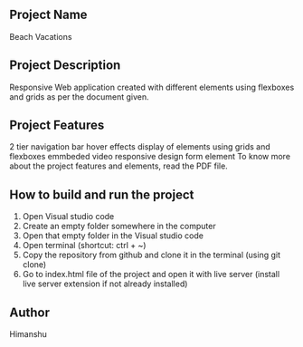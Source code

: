 ## Project Name
Beach Vacations

## Project Description
Responsive Web application created with different elements using flexboxes and grids as per the document given.

## Project Features
2 tier navigation bar
hover effects
display of elements using grids and flexboxes
emmbeded video
responsive design
form element
To know more about the project features and elements, read the PDF file.

## How to build and run the project
1. Open Visual studio code
2. Create an empty folder somewhere in the computer
3. Open that empty folder in the Visual studio code
4. Open terminal (shortcut: ctrl + ~)
5. Copy the repository from github and clone it in the terminal (using git clone)
6. Go to index.html file of the project and open it with live server (install live server extension if not already installed)

## Author
Himanshu



